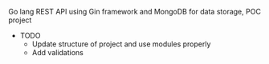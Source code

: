 Go lang REST API using Gin framework and MongoDB for data storage, POC project


- TODO
  - Update structure of project and use modules properly
  - Add validations 
